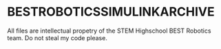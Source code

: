 # BESTROBOTICSSIMULINKARCHIVE
All files are intellectual propetry of the STEM Highschool BEST Robotics team.
Do not steal my code please.
